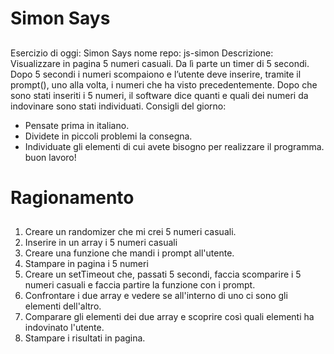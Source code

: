 Simon Says
===
##
Esercizio di oggi: Simon Says
nome repo: js-simon
Descrizione:
Visualizzare in pagina 5 numeri casuali. Da lì parte un timer di 5 secondi.
Dopo 5 secondi i numeri scompaiono e l’utente deve inserire, tramite il prompt(), uno alla volta, i numeri che ha visto precedentemente.
Dopo che sono stati inseriti i 5 numeri, il software dice quanti e quali dei numeri da indovinare sono stati individuati.
Consigli del giorno:
* Pensate prima in italiano.
* Dividete in piccoli problemi la consegna.
* Individuate gli elementi di cui avete bisogno per realizzare il programma.
buon lavoro!

Ragionamento
===
##
1. Creare un randomizer che mi crei 5 numeri casuali.
2. Inserire in un array i 5 numeri casuali
3. Creare una funzione che mandi i prompt all'utente.
4. Stampare in pagina i 5 numeri
5. Creare un setTimeout che, passati 5 secondi, faccia scomparire i 5 numeri casuali e faccia partire la funzione con i prompt.
6. Confrontare i due array e vedere se all'interno di uno ci sono gli elementi dell'altro.
7. Comparare gli elementi dei due array e scoprire così quali elementi ha indovinato l'utente.
8. Stampare i risultati in pagina.